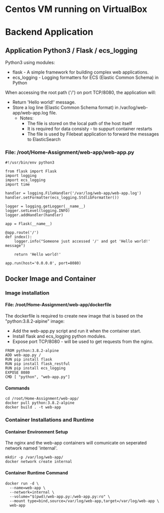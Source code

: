 
# Centos VM running on VirtualBox


# Backend Application
## Application Python3 / Flask / ecs_logging

Python3 using modules:
* flask - A simple framework for building complex web applications.
* ecs_logging - Logging formatters for ECS (Elastic Common Schema) in Python

When accessing the root path ('/') on port TCP/8080, the application will:
* Return 'Hello world!' message.
* Store a log line (Elastic Common Schema format) in /var/log/web-app/web-app.log file.
    * Notes:
        * The file is stored on the local path of the host itself
        * It is required for data consisty - to suppurt container restarts
        * The file is used by Filebeat application to forward the messages to ElasticSearch



### File: /root/Home-Assignment/web-app/web-app.py
```
#!/usr/bin/env python3

from flask import Flask
import logging
import ecs_logging
import time

handler = logging.FileHandler('/var/log/web-app/web-app.log')
handler.setFormatter(ecs_logging.StdlibFormatter())

logger = logging.getLogger(__name__)
logger.setLevel(logging.INFO)
logger.addHandler(handler)

app = Flask(__name__)

@app.route('/')
def index():
    logger.info("Someone just accessed '/' and got 'Hello world!' message")

    return 'Hello world!'

app.run(host='0.0.0.0', port=8080)

```
## Docker Image and Container
### Image installation
#### File: /root/Home-Assignment/web-app/dockerfile
The dockerfile is required to create new image that is based on the "python:3.8.2-alpine" image:
* Add the web-app.py script and run it when the container start.
* Install flask and ecs_logging python modules.
* Expose port TCP/8080 - will be used to get requests from the nginx.
```
FROM python:3.8.2-alpine
ADD web-app.py /
RUN pip install flask
RUN pip install flask_restful
RUN pip install ecs_logging
EXPOSE 8080
CMD [ "python", "web-app.py"]
```
#### Commands
```
cd /root/Home-Assignment/web-app/
docker pull python:3.8.2-alpine
docker build . -t web-app
```
### Container Installations and Runtime
#### Container Environment Setup
The nginx and the web-app containers will comunicate on seperated network named 'internal'.
```
mkdir -p /var/log/web-app/
docker network create internal
```
#### Container Runtime Command
```
docker run -d \
  --name=web-app \
  --network=internal \
  --volume="$(pwd)/web-app.py:/web-app.py:ro" \
  --mount type=bind,source=/var/log/web-app,target=/var/log/web-app \
  web-app
```
